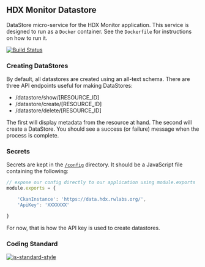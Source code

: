 ## HDX Monitor Datastore
DataStore micro-service for the HDX Monitor application. This service is designed to run as a `Docker` container. See the `Dockerfile` for instructions on how to run it.

[![Build Status](https://travis-ci.org/luiscape/hdx-monitor-datastore.svg)](https://travis-ci.org/luiscape/hdx-monitor-datastore)

### Creating DataStores
By default, all datastores are created using an all-text schema. There are three API endpoints useful for making DataStores:

* /datastore/show/[RESOURCE_ID]
* /datastore/create/[RESOURCE_ID]
* /datastore/delete/[RESOURCE_ID]

The first will display metadata from the resource at hand. The second will create a DataStore. You should see a success (or failure) message when the process is complete.


### Secrets
Secrets are kept in the [`/config`](/config) directory. It should be a JavaScript file containing the following:

```javascript
// expose our config directly to our application using module.exports
module.exports = {

    'CkanInstance': 'https://data.hdx.rwlabs.org/',
    'ApiKey': 'XXXXXXX'

}
```

For now, that is how the API key is used to create datastores.

### Coding Standard
[![js-standard-style](https://cdn.rawgit.com/feross/standard/master/badge.svg)](https://github.com/feross/standard)
